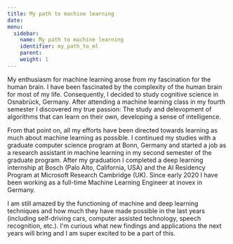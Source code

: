 ```yaml
---
title: My path to machine learning
date: 
menu:
  sidebar:
    name: My path to machine learning
    identifier: my_path_to_ml
    parent: 
    weight: 1
---
```


My enthusiasm for machine learning arose from my fascination for the human brain. I have been fascinated by the complexity of the human brain for most of my life. Consequently, I decided to study cognitive science in Osnabrück, Germany. After attending a machine learning class in my fourth semester I discovered my true passion: The study and delevopment of algorithms that can learn on their own, developing a sense of intelligence.

From that point on, all my efforts have been directed towards learning as much about machine learning as possible. I continued my studies with a graduate computer science program at Bonn, Germany and started a job as a research assistant in machine learning in my second semester of the graduate program. After my graduation I completed a deep learning internship at Bosch (Palo Alto, California, USA) and the AI Residency Program at Microsoft Research Cambridge (UK). Since early 2020 I have been working as a full-time Machine Learning Engineer at inovex in Germany.
 
I am still amazed by the functioning of machine and deep learning techniques and how much they have made possible in the last years (including self-driving cars, computer assisted technology, speech recognition, etc.). I'm curious what new findings and applications the next years will bring and I am super excited to be a part of this.
